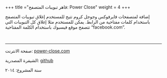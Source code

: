 +++
title ="قاهر تبويبات المتصفح: Power Close"
weight = 4
+++

إضافة لمتصفحات فايرفوكس وجوجل كروم تتيح للمستخدم إغلاق تبويبات المتصفح باستخدام كلمات مفتاحية من الرابط. يمكن للمستخدم مثلا إغلاق كل التبويبات التي تتصفح موقع فيسبوك باستخدام الكلمة المفتاحية “facebook.com”.

<br />

---

صفحة الانترنت: [power-close.com](https://power-close.com)

الشيفرة المصدرية: [github](https://github.com/mos3abof/power-close)

سنة المشروع: ٢٠١٤
